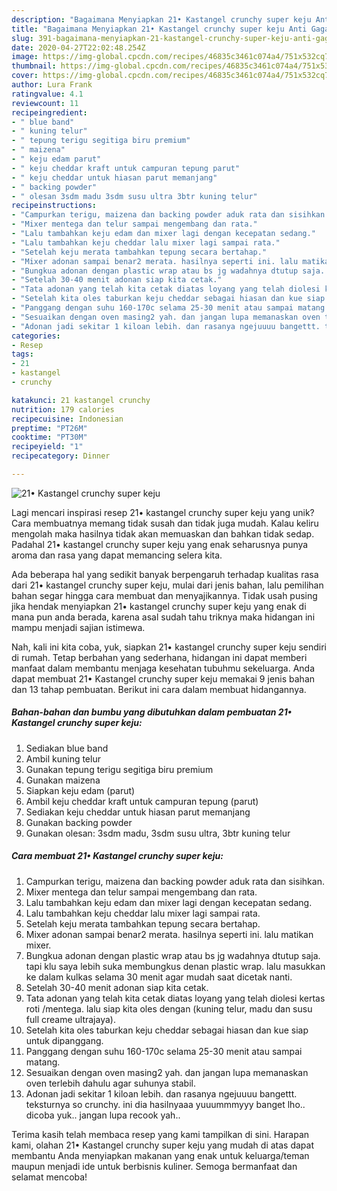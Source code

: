 ```yaml
---
description: "Bagaimana Menyiapkan 21• Kastangel crunchy super keju Anti Gagal"
title: "Bagaimana Menyiapkan 21• Kastangel crunchy super keju Anti Gagal"
slug: 391-bagaimana-menyiapkan-21-kastangel-crunchy-super-keju-anti-gagal
date: 2020-04-27T22:02:48.254Z
image: https://img-global.cpcdn.com/recipes/46835c3461c074a4/751x532cq70/21•-kastangel-crunchy-super-keju-foto-resep-utama.jpg
thumbnail: https://img-global.cpcdn.com/recipes/46835c3461c074a4/751x532cq70/21•-kastangel-crunchy-super-keju-foto-resep-utama.jpg
cover: https://img-global.cpcdn.com/recipes/46835c3461c074a4/751x532cq70/21•-kastangel-crunchy-super-keju-foto-resep-utama.jpg
author: Lura Frank
ratingvalue: 4.1
reviewcount: 11
recipeingredient:
- " blue band"
- " kuning telur"
- " tepung terigu segitiga biru premium"
- " maizena"
- " keju edam parut"
- " keju cheddar kraft untuk campuran tepung parut"
- " keju cheddar untuk hiasan parut memanjang"
- " backing powder"
- " olesan 3sdm madu 3sdm susu ultra 3btr kuning telur"
recipeinstructions:
- "Campurkan terigu, maizena dan backing powder aduk rata dan sisihkan."
- "Mixer mentega dan telur sampai mengembang dan rata."
- "Lalu tambahkan keju edam dan mixer lagi dengan kecepatan sedang."
- "Lalu tambahkan keju cheddar lalu mixer lagi sampai rata."
- "Setelah keju merata tambahkan tepung secara bertahap."
- "Mixer adonan sampai benar2 merata. hasilnya seperti ini. lalu matikan mixer."
- "Bungkua adonan dengan plastic wrap atau bs jg wadahnya dtutup saja. tapi klu saya lebih suka membungkus denan plastic wrap. lalu masukkan ke dalam kulkas selama 30 menit agar mudah saat dicetak nanti."
- "Setelah 30-40 menit adonan siap kita cetak."
- "Tata adonan yang telah kita cetak diatas loyang yang telah diolesi kertas roti /mentega. lalu siap kita oles dengan (kuning telur, madu dan susu full creame ultrajaya)."
- "Setelah kita oles taburkan keju cheddar sebagai hiasan dan kue siap untuk dipanggang."
- "Panggang dengan suhu 160-170c selama 25-30 menit atau sampai matang."
- "Sesuaikan dengan oven masing2 yah. dan jangan lupa memanaskan oven terlebih dahulu agar suhunya stabil."
- "Adonan jadi sekitar 1 kiloan lebih. dan rasanya ngejuuuu bangettt. teksturnya so crunchy. ini dia hasilnyaaa yuuummmyyy banget lho.. dicoba yuk.. jangan lupa recook yah.."
categories:
- Resep
tags:
- 21
- kastangel
- crunchy

katakunci: 21 kastangel crunchy 
nutrition: 179 calories
recipecuisine: Indonesian
preptime: "PT26M"
cooktime: "PT30M"
recipeyield: "1"
recipecategory: Dinner

---
```



![21• Kastangel crunchy super keju](https://img-global.cpcdn.com/recipes/46835c3461c074a4/751x532cq70/21•-kastangel-crunchy-super-keju-foto-resep-utama.jpg)

Lagi mencari inspirasi resep 21• kastangel crunchy super keju yang unik? Cara membuatnya memang tidak susah dan tidak juga mudah. Kalau keliru mengolah maka hasilnya tidak akan memuaskan dan bahkan tidak sedap. Padahal 21• kastangel crunchy super keju yang enak seharusnya punya aroma dan rasa yang dapat memancing selera kita.



Ada beberapa hal yang sedikit banyak berpengaruh terhadap kualitas rasa dari 21• kastangel crunchy super keju, mulai dari jenis bahan, lalu pemilihan bahan segar hingga cara membuat dan menyajikannya. Tidak usah pusing jika hendak menyiapkan 21• kastangel crunchy super keju yang enak di mana pun anda berada, karena asal sudah tahu triknya maka hidangan ini mampu menjadi sajian istimewa.


Nah, kali ini kita coba, yuk, siapkan 21• kastangel crunchy super keju sendiri di rumah. Tetap berbahan yang sederhana, hidangan ini dapat memberi manfaat dalam membantu menjaga kesehatan tubuhmu sekeluarga. Anda dapat membuat 21• Kastangel crunchy super keju memakai 9 jenis bahan dan 13 tahap pembuatan. Berikut ini cara dalam membuat hidangannya.

<!--inarticleads1-->

##### Bahan-bahan dan bumbu yang dibutuhkan dalam pembuatan 21• Kastangel crunchy super keju:

1. Sediakan  blue band
1. Ambil  kuning telur
1. Gunakan  tepung terigu segitiga biru premium
1. Gunakan  maizena
1. Siapkan  keju edam (parut)
1. Ambil  keju cheddar kraft untuk campuran tepung (parut)
1. Sediakan  keju cheddar untuk hiasan parut memanjang
1. Gunakan  backing powder
1. Gunakan  olesan: 3sdm madu, 3sdm susu ultra, 3btr kuning telur




<!--inarticleads2-->

##### Cara membuat 21• Kastangel crunchy super keju:

1. Campurkan terigu, maizena dan backing powder aduk rata dan sisihkan.
1. Mixer mentega dan telur sampai mengembang dan rata.
1. Lalu tambahkan keju edam dan mixer lagi dengan kecepatan sedang.
1. Lalu tambahkan keju cheddar lalu mixer lagi sampai rata.
1. Setelah keju merata tambahkan tepung secara bertahap.
1. Mixer adonan sampai benar2 merata. hasilnya seperti ini. lalu matikan mixer.
1. Bungkua adonan dengan plastic wrap atau bs jg wadahnya dtutup saja. tapi klu saya lebih suka membungkus denan plastic wrap. lalu masukkan ke dalam kulkas selama 30 menit agar mudah saat dicetak nanti.
1. Setelah 30-40 menit adonan siap kita cetak.
1. Tata adonan yang telah kita cetak diatas loyang yang telah diolesi kertas roti /mentega. lalu siap kita oles dengan (kuning telur, madu dan susu full creame ultrajaya).
1. Setelah kita oles taburkan keju cheddar sebagai hiasan dan kue siap untuk dipanggang.
1. Panggang dengan suhu 160-170c selama 25-30 menit atau sampai matang.
1. Sesuaikan dengan oven masing2 yah. dan jangan lupa memanaskan oven terlebih dahulu agar suhunya stabil.
1. Adonan jadi sekitar 1 kiloan lebih. dan rasanya ngejuuuu bangettt. teksturnya so crunchy. ini dia hasilnyaaa yuuummmyyy banget lho.. dicoba yuk.. jangan lupa recook yah..




Terima kasih telah membaca resep yang kami tampilkan di sini. Harapan kami, olahan 21• Kastangel crunchy super keju yang mudah di atas dapat membantu Anda menyiapkan makanan yang enak untuk keluarga/teman maupun menjadi ide untuk berbisnis kuliner. Semoga bermanfaat dan selamat mencoba!
